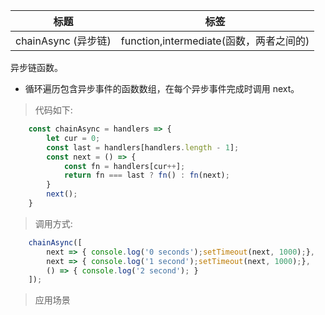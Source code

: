 |  标题   | 标签  |
|  ----  | ----  |
| chainAsync (异步链) | function,intermediate(函数，两者之间的) |

异步链函数。

* 循环遍历包含异步事件的函数数组，在每个异步事件完成时调用 next。


> 代码如下:

```js
    const chainAsync = handlers => {
        let cur = 0;
        const last = handlers[handlers.length - 1];
        const next = () => {
            const fn = handlers[cur++];
            return fn === last ? fn() : fn(next);
        }
        next();
    }
```

> 调用方式:

```js
    chainAsync([
        next => { console.log('0 seconds');setTimeout(next, 1000);},
        next => { console.log('1 second');setTimeout(next, 1000);},
        () => { console.log('2 second'); }
    ]);
```

> 应用场景
